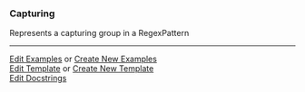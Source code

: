 ### <a id="McUtils.Parsers.RegexPatterns.Capturing">Capturing</a>
Represents a capturing group in a RegexPattern



___

[Edit Examples](https://github.com/McCoyGroup/McUtils/edit/edit/ci/examples/ci/docs/McUtils/Parsers/RegexPatterns/Capturing.md) or 
[Create New Examples](https://github.com/McCoyGroup/McUtils/new/edit/?filename=ci/examples/ci/docs/McUtils/Parsers/RegexPatterns/Capturing.md) <br/>
[Edit Template](https://github.com/McCoyGroup/McUtils/edit/edit/ci/docs/ci/docs/McUtils/Parsers/RegexPatterns/Capturing.md) or 
[Create New Template](https://github.com/McCoyGroup/McUtils/new/edit/?filename=ci/docs/templates/ci/docs/McUtils/Parsers/RegexPatterns/Capturing.md) <br/>
[Edit Docstrings](https://github.com/McCoyGroup/McUtils/edit/edit/McUtils/Parsers/RegexPatterns/Capturing/__init__.py?message=Update%20Docs)
